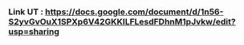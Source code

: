 ### Link UT : https://docs.google.com/document/d/1n56-S2yvGvOuX1SPXp6V42GKKILFLesdFDhnM1pJvkw/edit?usp=sharing
